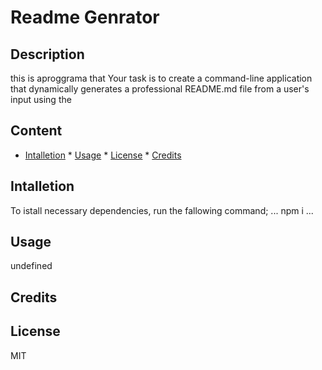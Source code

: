   # Readme Genrator

## Description
 this is aproggrama that Your task is to create a command-line application that dynamically generates a professional README.md file from a user's input using the

## Content 
* [Intalletion](#Installation) * [Usage](#Usage) * [License](#License) * [Credits](#Usage)


## Intalletion 
To istall necessary dependencies, run the fallowing command;        ... npm i ...


## Usage
 undefined


## Credits 




## License 
MIT
